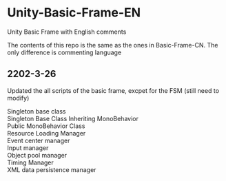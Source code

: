 # Unity-Basic-Frame-EN
Unity Basic Frame with English comments

The contents of this repo is the same as the ones in Basic-Frame-CN.
The only difference is commenting language

2202-3-26
-----------------------
Updated the all scripts of the basic frame, excpet for the FSM (still need to modify)

Singleton base class  
Singleton Base Class Inheriting MonoBehavior  
Public MonoBehavior Class  
Resource Loading Manager  
Event center manager  
Input manager  
Object pool manager  
Timing Manager  
XML data persistence manager  
